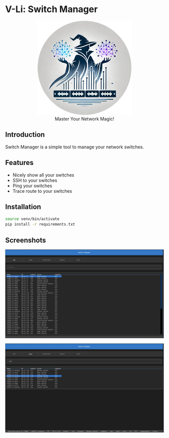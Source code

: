 # V-Li: Switch Manager

<p align="center">
    <img src="images/switch-manager-logo.png" alt="Switch Manager Image" width="300" height="300">
    <br/>
    Master Your Network Magic!
</p>

## Introduction

Switch Manager is a simple tool to manage your network switches.

## Features

- Nicely show all your switches
- SSH to your switches
- Ping your switches
- Trace route to your switches

## Installation

```bash
source venv/bin/activate
pip install -r requirements.txt 
```

## Screenshots

<p align="center">
    <img src="images/switch-manager-screenshot.png" alt="Switch Manager Screenshot">
</p>

<p align="center">
    <img src="images/switch-manager-screenshot-2.png" alt="Switch Manager Screenshot">
</p>


